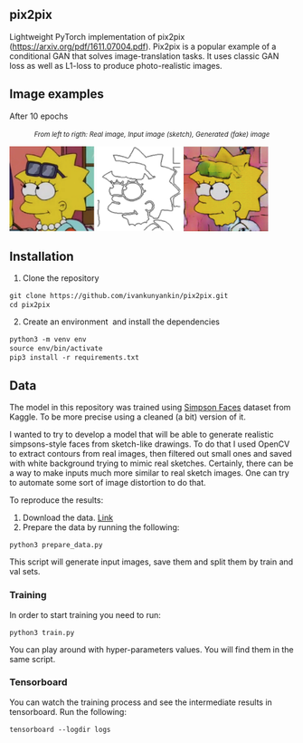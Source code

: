 ## pix2pix

Lightweight PyTorch implementation of pix2pix (https://arxiv.org/pdf/1611.07004.pdf). Pix2pix is a popular example of a conditional GAN that solves image-translation tasks. It uses classic GAN loss as well as L1-loss to produce photo-realistic images.

## Image examples

After 10 epochs

<div align="center"><i><small>From left to rigth: Real image, Input image (sketch), Generated (fake) image</small></i></div>

<p float="left">
  <img width="150" src="https://github.com/ivankunyankin/pix2pix/blob/master/assets/real_example.png">
  <img width="150" src="https://github.com/ivankunyankin/pix2pix/blob/master/assets/input_example.png">
  <img width="150" src="https://github.com/ivankunyankin/pix2pix/blob/master/assets/fake_example.png">
</p>

## Installation

1. Clone the repository
``` 
git clone https://github.com/ivankunyankin/pix2pix.git
cd pix2pix 
```

2. Create an environment  and install the dependencies
``` 
python3 -m venv env 
source env/bin/activate 
pip3 install -r requirements.txt 
```

## Data

The model in this repository was trained using [Simpson Faces](https://www.kaggle.com/kostastokis/simpsons-faces) dataset from Kaggle. To be more precise using a cleaned (a bit) version of it.

I wanted to try to develop a model that will be able to generate realistic simpsons-style faces from sketch-like drawings. To do that I used OpenCV to extract contours from real images, then filtered out small ones and saved with white background trying to mimic real sketches. Certainly, there can be a way to make inputs much more similar to real sketch images. One can try to automate some sort of image distortion to do that.

To reproduce the results:
1. Download the data. [Link](https://www.kaggle.com/kostastokis/simpsons-faces)
2. Prepare the data by running the following:
```
python3 prepare_data.py
```
This script will generate input images, save them and split them by train and val sets.

### Training

In order to start training you need to run:
```
python3 train.py
```
You can play around with hyper-parameters values. You will find them in the same script.

### Tensorboard

You can watch the training process and see the intermediate results in tensorboard. Run the following:
```
tensorboard --logdir logs
```
